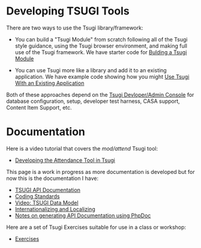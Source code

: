 Developing TSUGI Tools
======================

There are two ways to use the Tsugi library/framework:

* You can build a "Tsugi Module" from scratch following all of the
Tsugi style guidance, using the Tsugi browser environment, and
making full use of the Tsugi framework.
We have starter code for
[Bulding a Tsugi Module](https://github.com/csev/tsugi-php-module)

* You can use Tsugi more like a library and add it to an existing
application.   We have example code showing how you might
[Use Tsugi With an Existing Application](https://github.com/csev/tsugi-php-standalone)

Both of these approaches depend on the
[Tsugi Devloper/Admin Console](https://github.com/csev/tsugi)
for database configuration, setup, developer test harness,
CASA support, Content Item Support, etc.

Documentation
=============

Here is a video tutorial that covers the _mod/attend_ Tsugi tool:

* [Developing the Attendance Tool in Tsugi](https://www.youtube.com/watch?v=xMK8IjUQuz8&index=4&list=PLlRFEj9H3Oj5WZUjVjTJVBN18ozYSWMhw)

This page is a work in progress as more documentation is developed but
for now this is the documentation I have:

* [TSUGI API Documentation](http://do1.dr-chuck.com/tsugi/phpdoc/)
* [Coding Standards](CODING.md)
* [Video: TSUGI Data Model](https://www.youtube.com/watch?v=zXdNQGuXvuo&list=PLlRFEj9H3Oj5WZUjVjTJVBN18ozYSWMhw&index=4)
* [Internationalizing and Localizing](I18N.md)
* [Notes on generating API Documentation using PhpDoc](PHPDOC.md)

Here are a set of Tsugi Exercises suitable for use in a class or workshop:

* [Exercises](https://github.com/csev/tsugi-php-exercises)



